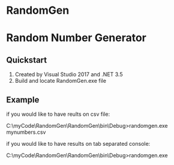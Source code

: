 # RandomGen
# Random Number Generator

## Quickstart
1. Created by Visual Studio 2017 and .NET 3.5
2. Build and locate RandomGen.exe file

## Example

if you would like to have reults on csv file:

C:\myCode\RandomGen\RandomGen\bin\Debug>randomgen.exe mynumbers.csv


if you would like to have results on tab separated console:

C:\myCode\RandomGen\RandomGen\bin\Debug>randomgen.exe

